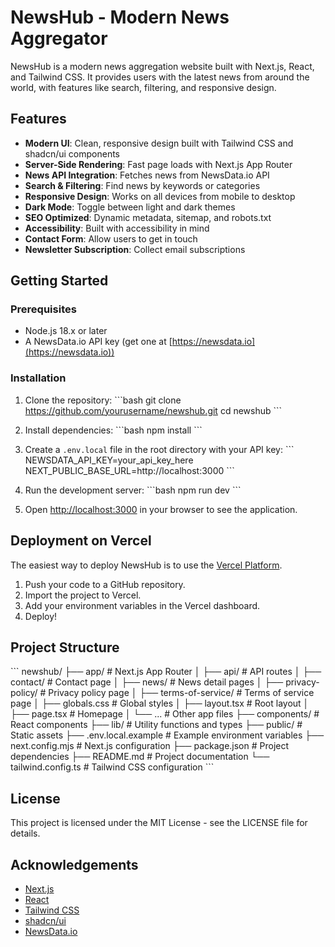# NewsHub - Modern News Aggregator

NewsHub is a modern news aggregation website built with Next.js, React, and Tailwind CSS. It provides users with the latest news from around the world, with features like search, filtering, and responsive design.

## Features

- **Modern UI**: Clean, responsive design built with Tailwind CSS and shadcn/ui components
- **Server-Side Rendering**: Fast page loads with Next.js App Router
- **News API Integration**: Fetches news from NewsData.io API
- **Search & Filtering**: Find news by keywords or categories
- **Responsive Design**: Works on all devices from mobile to desktop
- **Dark Mode**: Toggle between light and dark themes
- **SEO Optimized**: Dynamic metadata, sitemap, and robots.txt
- **Accessibility**: Built with accessibility in mind
- **Contact Form**: Allow users to get in touch
- **Newsletter Subscription**: Collect email subscriptions

## Getting Started

### Prerequisites

- Node.js 18.x or later
- A NewsData.io API key (get one at [https://newsdata.io](https://newsdata.io))

### Installation

1. Clone the repository:
   \`\`\`bash
   git clone https://github.com/yourusername/newshub.git
   cd newshub
   \`\`\`

2. Install dependencies:
   \`\`\`bash
   npm install
   \`\`\`

3. Create a `.env.local` file in the root directory with your API key:
   \`\`\`
   NEWSDATA_API_KEY=your_api_key_here
   NEXT_PUBLIC_BASE_URL=http://localhost:3000
   \`\`\`

4. Run the development server:
   \`\`\`bash
   npm run dev
   \`\`\`

5. Open [http://localhost:3000](http://localhost:3000) in your browser to see the application.

## Deployment on Vercel

The easiest way to deploy NewsHub is to use the [Vercel Platform](https://vercel.com).

1. Push your code to a GitHub repository.
2. Import the project to Vercel.
3. Add your environment variables in the Vercel dashboard.
4. Deploy!

## Project Structure

\`\`\`
newshub/
├── app/                  # Next.js App Router
│   ├── api/              # API routes
│   ├── contact/          # Contact page
│   ├── news/             # News detail pages
│   ├── privacy-policy/   # Privacy policy page
│   ├── terms-of-service/ # Terms of service page
│   ├── globals.css       # Global styles
│   ├── layout.tsx        # Root layout
│   ├── page.tsx          # Homepage
│   └── ...               # Other app files
├── components/           # React components
├── lib/                  # Utility functions and types
├── public/               # Static assets
├── .env.local.example    # Example environment variables
├── next.config.mjs       # Next.js configuration
├── package.json          # Project dependencies
├── README.md             # Project documentation
└── tailwind.config.ts    # Tailwind CSS configuration
\`\`\`

## License

This project is licensed under the MIT License - see the LICENSE file for details.

## Acknowledgements

- [Next.js](https://nextjs.org/)
- [React](https://reactjs.org/)
- [Tailwind CSS](https://tailwindcss.com/)
- [shadcn/ui](https://ui.shadcn.com/)
- [NewsData.io](https://newsdata.io/)
